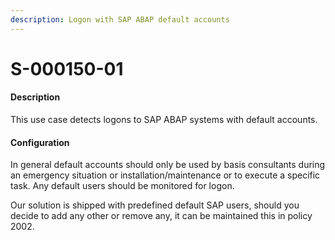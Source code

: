 ```yaml
---
description: Logon with SAP ABAP default accounts
---
```


# S-000150-01

#### Description

This use case detects logons to SAP ABAP systems with default accounts.

#### Configuration

In general default accounts should only be used by basis consultants during an emergency situation or installation/maintenance or to execute a specific task. Any default users should be monitored for logon.

Our solution is shipped with predefined default SAP users, should you decide to add any other or remove any, it can be maintained this in policy 2002.
